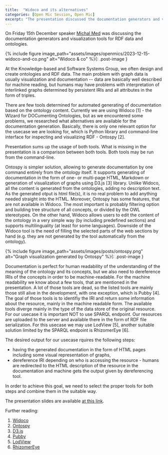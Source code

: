```yaml
---
title:  "Widoco and its alternatives"
categories: [Open Mic Session, Open Mic]
excerpt: "The presentation discussed the documentation generators and visualization tools for RDF data and ontologies."
---
```


On Friday 15th December speaker [Michal Med](https://kbss.felk.cvut.cz/web/team#michal-med) was discussing the documentation generators and visualization tools for RDF data and ontologies.


{% include figure image_path="assets/images/openmics/2023-12-15-widoco-and-co.png" alt="Widoco & co" %}{: .post-image }

At the Knowledge-based and Software Systems Group, we often design and create ontologies and RDF data. The main problem with graph data is usually visualization and documentation -- data are basically well described for machine reading, but humans may have problems with interpretation of interlinked graphs determined by persistent IRIs and all attributes in the form of triples.

There are few tools determined for automated generating of documentation based on the ontology content. Currently we are using Widoco [1] - the WIzard for DOCumenting Ontologies, but as we encountered some problems, we researched what alternatives are available for the documentation generation. Basically, there is only one relevant option for the usecase we are looking for, which is Python library and command-line interface for inspecting and visualizing RDF - Ontospy [2].

Presentation sums up the usage of both tools. What is missing in the presentation is a comparison between both tools. Both tools may be run from the command-line.

Ontospy is simpler solution, allowing to generate documentation by one command entirely from the ontology itself. It supports generating of documentation in the form of one- or multi-page HTML, Markdown or generation of visualization of graphs using D3.js [3] library. Unlike Widoco, all the content is generated from the ontologies, adding no description text. As the generated otput is html file(s), it is no real problem to add anything needed straight into the HTML. Moreover, Ontospy has some features, that are not available in Widoco. The most important is probably filtering option and building tree structure of all concepts, or divided by the OWL stereotypes. On the other hand, Widoco allows users to edit the content of the ontology in a very simple way (by including predefined sections) and supports multilinguality (at least for some languages). Downside of the Widoco tool is the need of filling the selected parts of the web sections by hand (e.g. they are not generated by the tool automatically from the ontology).

{% include figure image_path="assets/images/posts/ontospy.png" alt="Graph visualization generated by Ontospy" %}{: .post-image }

Documentation is perfect for human readability of the understanding of the meaning of the ontology and its concepts, but we also need to dereference IRIs of the concepts in order to be machine-readable. For the machine readability we know about a few tools, that are mentioned in the presentation. A lot of those tools are dead, so the listed tools are mainly those still alive in the development, with one exception, which is Pubby [4]. The goal of those tools is to identifiy the IRI and return some information about the resource, mainly in the machine readable form. The available tools diverge mainly in the type of the data store of the original resource. For our usecase it is important NOT to use SPARQL endpoint. Our resources are uploaded to the server and available there in the form of RDF file serialization. For this usecase we may use LodView [5], another suitable solution limited by the SPARQL endpoint is RhizomerEye [6].

The desired output for our usecase rquires the following steps:
* having the generated documentation in the form of HTML pages including some visual representation of graphs,
* dereference IRI depending on who is accessing the resource - humans are redirected to the HTML description of the resource in the documentation and machine gets the output given by dereferencing tool.

In order to achieve this goal, we need to select the proper tools for both steps and combine them in the suitable way.

The presentation slides are available [at this link](https://drive.google.com/file/d/1TAEXV_W7GQYr81NcFYxDUjV2k1AQZTX9/view?usp=sharing).

Further reading:
1. [Widoco](https://dgarijo.github.io/Widoco/)
1. [Ontospy](https://lambdamusic.github.io/Ontospy/)
1. [D3.js](https://d3js.org/)
1. [Pubby](https://www.w3.org/2001/sw/wiki/Pubby)
1. [LodView](https://github.com/LodLive/LodView)
1. [RhizomerEye](https://github.com/rhizomik/rhizomerEye)
